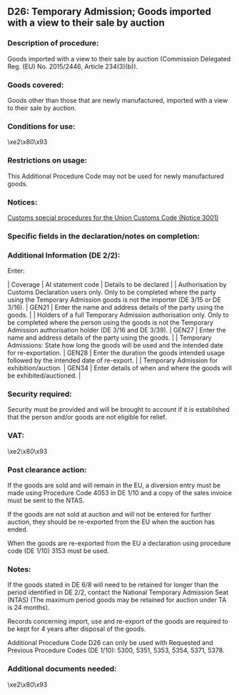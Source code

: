 D26: Temporary Admission; Goods imported with a view to their sale by auction
-----------------------------------------------------------------------------

### Description of procedure:

Goods imported with a view to their sale by auction (Commission Delegated Reg. (EU) No. 2015/2446, Article 234(3)(b)).

### Goods covered:

Goods other than those that are newly manufactured, imported with a view to their sale by auction.

### Conditions for use:

\xe2\x80\x93

### Restrictions on usage:

This Additional Procedure Code may not be used for newly manufactured goods.

### Notices:

[Customs special procedures for the Union Customs Code (Notice 3001)](https://www.gov.uk/government/publications/notice-3001-special-procedures-for-the-union-customs-code)

### Specific fields in the declaration/notes on completion:

### Additional Information (DE 2/2):

Enter:



  |  Coverage |  AI statement code |  Details to be declared | 
   |  Authorisation by Customs Declaration users only. Only to be completed where the party using the Temporary Admission goods is not the importer (DE 3/15 or DE 3/16). |  GEN21 |  Enter the name and address details of the party using the goods. | 
 |  Holders of a full Temporary Admission authorisation only. Only to be completed where the person using the goods is not the Temporary Admission authorisation holder (DE 3/16 and DE 3/39). |  GEN27 |  Enter the name and address details of the party using the goods. | 
 |  Temporary Admissions: State how long the goods will be used and the intended date for re-exportation. |  GEN28 |  Enter the duration the goods intended usage followed by the intended date of re-export. | 
 |  Temporary Admission for exhibition/auction. |  GEN34 |  Enter details of when and where the goods will be exhibited/auctioned. | 
 
### Security required:

Security must be provided and will be brought to account if it is established that the person and/or goods are not eligible for relief.

### VAT:

\xe2\x80\x93

### Post clearance action:

If the goods are sold and will remain in the EU, a diversion entry must be made using Procedure Code 4053 in DE 1/10 and a copy of the sales invoice must be sent to the NTAS.

If the goods are not sold at auction and will not be entered for further auction, they should be re-exported from the EU when the auction has ended.

When the goods are re-exported from the EU a declaration using procedure code (DE 1/10) 3153 must be used.

### Notes:

If the goods stated in DE 6/8 will need to be retained for longer than the period identified in DE 2/2, contact the National Temporary Admission Seat (NTAS) (The maximum period goods may be retained for auction under TA is 24 months).

Records concerning import, use and re-export of the goods are required to be kept for 4 years after disposal of the goods.

Additional Procedure Code D26 can only be used with Requested and Previous Procedure Codes (DE 1/10): 5300, 5351, 5353, 5354, 5371, 5378.

### Additional documents needed:

\xe2\x80\x93

